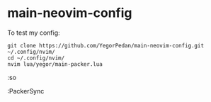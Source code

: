 # main-neovim-config
To test my config:
```
git clone https://github.com/YegorPedan/main-neovim-config.git ~/.config/nvim/
cd ~/.config/nvim/
nvim lua/yegor/main-packer.lua
```
:so

:PackerSync
